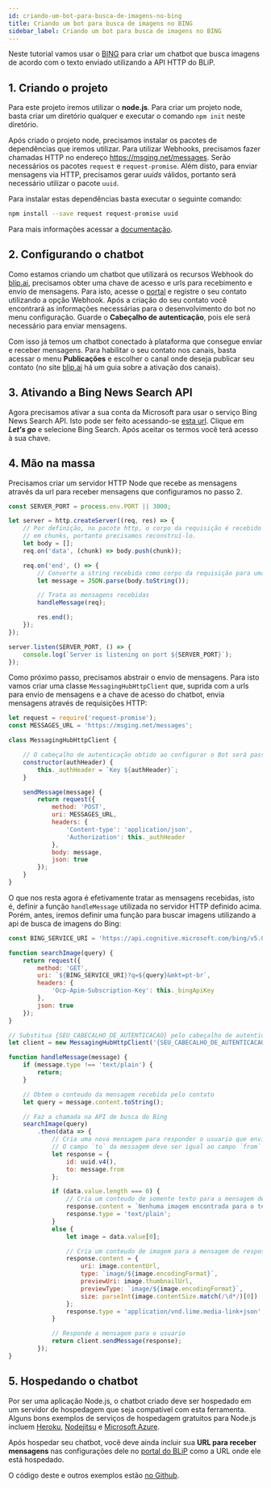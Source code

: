 ```yaml
---
id: criando-um-bot-para-busca-de-imagens-no-bing
title: Criando um bot para busca de imagens no BING
sidebar_label: Criando um bot para busca de imagens no BING
---
```


Neste tutorial vamos usar o [BING](https://azure.microsoft.com/pt-br/services/cognitive-services/bing-news-search-api/) para criar um chatbot que busca imagens de acordo com o texto enviado utilizando a API HTTP do BLiP.

## 1. Criando o projeto

Para este projeto iremos utilizar o **node.js**. Para criar um projeto node, basta criar um diretório qualquer e executar o comando `npm init` neste diretório.

Após criado o projeto node, precisamos instalar os pacotes de dependências que iremos utilizar. Para utilizar Webhooks, precisamos fazer chamadas HTTP no endereço <https://msging.net/messages>. Serão necessários os pacotes `request` e `request-promise`. Além disto, para enviar mensagens via HTTP, precisamos gerar *uuids* válidos, portanto será necessário utilizar o pacote `uuid`.

Para instalar estas dependências basta executar o seguinte comando:

```bash
npm install --save request request-promise uuid
```

Para mais informações acessar a [documentação](https://docs.blip.ai/).

## 2. Configurando o chatbot

Como estamos criando um chatbot que utilizará os recursos Webhook do [blip.ai](https://blip.ai/), precisamos obter uma chave de acesso e urls para recebimento e envio de mensagens. Para isto, acesse o [portal](https://blip.ai/) e registre o seu contato utilizando a opção Webhook. Após a criação do seu contato você encontrará as informações necessárias para o desenvolvimento do bot no menu configuração. Guarde o **Cabeçalho de autenticação**, pois ele será necessário para enviar mensagens.

Com isso já temos um chatbot conectado à plataforma que consegue enviar e receber mensagens. Para habilitar o seu contato nos canais, basta acessar o menu **Publicações** e escolher o canal onde deseja publicar seu contato (no site [blip.ai](https://blip.ai/) há um guia sobre a ativação dos canais).

## 3. Ativando a Bing News Search API

Agora precisamos ativar a sua conta da Microsoft para usar o serviço Bing News Search API. Isto pode ser feito acessando-se [esta url](https://azure.microsoft.com/pt-br/services/cognitive-services/bing-news-search-api/). Clique em ***Let's go*** e selecione Bing Search. Após aceitar os termos você terá acesso à sua chave.

## 4. Mão na massa

Precisamos criar um servidor HTTP Node que recebe as mensagens através da url para receber mensagens que configuramos no passo 2.

```javascript
const SERVER_PORT = process.env.PORT || 3000;

let server = http.createServer((req, res) => {
    // Por definição, no pacote http, o corpo da requisição é recebido separado
    // em chunks, portanto precisamos reconstruí-lo.
    let body = [];
    req.on('data', (chunk) => body.push(chunk));

    req.on('end', () => {
        // Converte a string recebida como corpo da requisição para uma mensagem JSON
        let message = JSON.parse(body.toString());

        // Trata as mensagens recebidas
        handleMessage(req);

        res.end();
    });
});

server.listen(SERVER_PORT, () => {
    console.log(`Server is listening on port ${SERVER_PORT}`);
});
```

Como próximo passo, precisamos abstrair o envio de mensagens. Para isto vamos criar uma classe `MessagingHubHttpClient` que, suprida com a urls para envio de mensagens e a chave de acesso do chatbot, envia mensagens através de requisições HTTP:

```javascript
let request = require('request-promise');
const MESSAGES_URL = 'https://msging.net/messages';

class MessagingHubHttpClient {

    // O cabeçalho de autenticação obtido ao configurar o Bot será passado para este construtor
    constructor(authHeader) {
        this._authHeader = `Key ${authHeader}`;
    }

    sendMessage(message) {
        return request({
            method: 'POST',
            uri: MESSAGES_URL,
            headers: {
                'Content-type': 'application/json',
                'Authorization': this._authHeader
            },
            body: message,
            json: true
        });
    }
}
```

O que nos resta agora é efetivamente tratar as mensagens recebidas, isto é, definir a função `handleMessage` utilizada no servidor HTTP definido acima. Porém, antes, iremos definir uma função para buscar imagens utilizando a api de busca de imagens do Bing:

```javascript
const BING_SERVICE_URI = 'https://api.cognitive.microsoft.com/bing/v5.0/images/search';

function searchImage(query) {
    return request({
        method: 'GET',
        uri: `${BING_SERVICE_URI}?q=${query}&mkt=pt-br`,
        headers: {
            'Ocp-Apim-Subscription-Key': this._bingApiKey
        },
        json: true
    }); 
} 
```
```javascript
// Substitua {SEU_CABECALHO_DE_AUTENTICACAO} pelo cabeçalho de autenticação obtido ao criar seu Bot no Painel Blip
let client = new MessagingHubHttpClient('{SEU_CABECALHO_DE_AUTENTICACAO}');

function handleMessage(message) {
    if (message.type !== 'text/plain') {
        return;
    }

    // Obtem o conteudo da mensagem recebida pelo contato
    let query = message.content.toString();

    // Faz a chamada na API de busca do Bing
    searchImage(query)
        .then(data => {
            // Cria uma nova mensagem para responder o usuario que enviou a mensagem.
            // O campo `to` da messagem deve ser igual ao campo `from` da mensagem recebida
            let response = {
                id: uuid.v4(),
                to: message.from
            };

            if (data.value.length === 0) {
                // Cria um conteudo de somente texto para a mensagem de resposta
                response.content = `Nenhuma imagem encontrada para o termo '${query}'`;
                response.type = 'text/plain';
            }
            else {
                let image = data.value[0];

                // Cria um conteudo de imagem para a mensagem de resposta
                response.content = {
                    uri: image.contentUrl,
                    type: `image/${image.encodingFormat}`,
                    previewUri: image.thumbnailUrl,
                    previewType: `image/${image.encodingFormat}`,
                    size: parseInt(image.contentSize.match(/\d*/)[0])
                };
                response.type = 'application/vnd.lime.media-link+json';
            }

            // Responde a mensagem para o usuario
            return client.sendMessage(response);
        });
}
```

## 5. Hospedando o chatbot

Por ser uma aplicação Node.js, o chatbot criado deve ser hospedado em um servidor de hospedagem que seja compatível com esta ferramenta. Alguns bons exemplos de serviços de hospedagem gratuitos para Node.js incluem [Heroku](https://www.heroku.com/), [Nodejitsu](https://www.nodejitsu.com/) e [Microsoft Azure](https://azure.microsoft.com/pt-br/).

Após hospedar seu chatbot, você deve ainda incluir sua **URL para receber mensagens** nas configurações dele no [portal do BLiP](https://portal.blip.ai) como a URL onde ele está hospedado.

O código deste e outros exemplos estão [no Github](https://github.com/takenet/blip-sdk-js/tree/master/examples/bing-image-search).